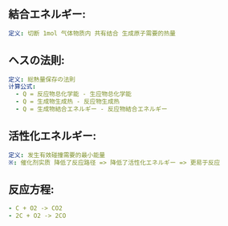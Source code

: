 ## 結合エネルギー:

```yaml
定义: 切断 1mol 气体物质内 共有结合 生成原子需要的热量

```

## ヘスの法則:

```yaml
定义: 総熱量保存の法則
计算公式:
  - Q = 反应物总化学能 - 生应物总化学能
  - Q = 生成物生成热 - 反应物生成热
  - Q = 生成物結合エネルギー - 反应物結合エネルギー

```

## 活性化エネルギー:

```yaml
定义: 发生有效碰撞需要的最小能量
※: 催化剂实质 降低了反应路径 => 降低了活性化エネルギー => 更易于反应

```

## 反应方程:

```yaml
- C + O2 -> CO2
- 2C + O2 -> 2CO
```
